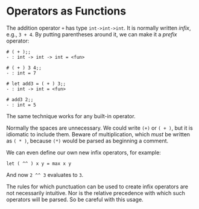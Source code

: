 # Operators as Functions

The addition operator `+` has type `int->int->int`. It is normally
written *infix*, e.g., `3 + 4`. By putting parentheses around it, we can
make it a *prefix* operator: 

```
# ( + );;
- : int -> int -> int = <fun>

# ( + ) 3 4;;
- : int = 7

# let add3 = ( + ) 3;;
- : int -> int = <fun>

# add3 2;;
- : int = 5
```

The same technique works for any built-in operator. 

Normally the spaces are unnecessary. We could write `(+)` or `( + )`, but
it is idiomatic to include them. Beware of multiplication, which *must* be
written as `( * )`, because `(*)` would be parsed as beginning a comment.

We can even define our own new infix operators, for example:
```
let ( ^^ ) x y = max x y
```
And now `2 ^^ 3` evaluates to `3`.

The rules for which punctuation can be used to create infix operators are not
necessarily intuitive. Nor is the relative precedence with which such operators
will be parsed. So be careful with this usage.
